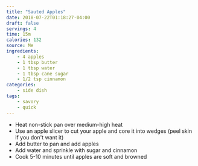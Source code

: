 ```yaml
---
title: "Sauted Apples"
date: 2018-07-22T01:18:27-04:00
draft: false
servings: 4
time: 15m
calories: 132
source: Me
ingredients:
    - 4 apples
    - 1 tbsp butter
    - 1 tbsp water
    - 1 tbsp cane sugar
    - 1/2 tsp cinnamon
categories:
    - side dish
tags:
    - savory
    - quick
---
```


* Heat non-stick pan over medium-high heat
* Use an apple slicer to cut your apple and core it into wedges (peel skin if you don't want it)
* Add butter to pan and add apples
* Add water and sprinkle with sugar and cinnamon
* Cook 5-10 minutes until apples are soft and browned
